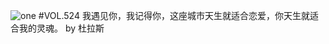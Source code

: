 ![one](http://image.wufazhuce.com/FgADAee_IXslhwgQbfjqXxx74rTL)
#VOL.524
我遇见你，我记得你，这座城市天生就适合恋爱，你天生就适合我的灵魂。 by 杜拉斯